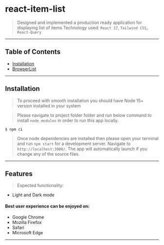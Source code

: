 # react-item-list

> Designed and implemented a production ready application for displaying list of items
> Technology used: `React 17`, `Tailwind CSS`, `React-Query`

---

## Table of Contents

- [Installation](#installation)
- [BrowserList](#browserlist)

---

## Installation

> To proceed with smooth installation you should have Node 15+ version installed in your system

> Please navigate to project folder folder and run below command to install `node_modules` in order to run this app locally.

```shell
$ npm ci
```

> Once node dependencies are installed then please open your terminal and run `npm start` for a development server.
> Navigate to `http://localhost:3000/`.
> The app will automatically launch if you change any of the source files.

---

## Features

> Expected functionality:

- Light and Dark mode

#### Best user experience can be enjoyed on:

- Google Chrome
- Mozilla Firefox
- Safari
- Microsoft Edge

---
